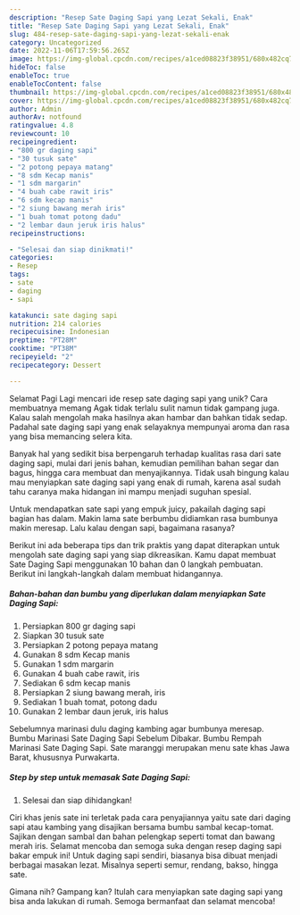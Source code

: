```yaml
---
description: "Resep Sate Daging Sapi yang Lezat Sekali, Enak"
title: "Resep Sate Daging Sapi yang Lezat Sekali, Enak"
slug: 484-resep-sate-daging-sapi-yang-lezat-sekali-enak
category: Uncategorized
date: 2022-11-06T17:59:56.265Z
image: https://img-global.cpcdn.com/recipes/a1ced08823f38951/680x482cq70/sate-daging-sapi-foto-resep-utama.jpg
hideToc: false
enableToc: true
enableTocContent: false
thumbnail: https://img-global.cpcdn.com/recipes/a1ced08823f38951/680x482cq70/sate-daging-sapi-foto-resep-utama.jpg
cover: https://img-global.cpcdn.com/recipes/a1ced08823f38951/680x482cq70/sate-daging-sapi-foto-resep-utama.jpg
author: Admin
authorAv: notfound
ratingvalue: 4.8
reviewcount: 10
recipeingredient:
- "800 gr daging sapi"
- "30 tusuk sate"
- "2 potong pepaya matang"
- "8 sdm Kecap manis"
- "1 sdm margarin"
- "4 buah cabe rawit iris"
- "6 sdm kecap manis"
- "2 siung bawang merah iris"
- "1 buah tomat potong dadu"
- "2 lembar daun jeruk iris halus"
recipeinstructions:

- "Selesai dan siap dinikmati!"
categories:
- Resep
tags:
- sate
- daging
- sapi

katakunci: sate daging sapi 
nutrition: 214 calories
recipecuisine: Indonesian
preptime: "PT28M"
cooktime: "PT38M"
recipeyield: "2"
recipecategory: Dessert

---
```



Selamat Pagi Lagi mencari ide resep sate daging sapi yang unik? Cara membuatnya memang Agak tidak terlalu sulit namun tidak gampang juga. Kalau salah mengolah maka hasilnya akan hambar dan bahkan tidak sedap. Padahal sate daging sapi yang enak selayaknya mempunyai aroma dan rasa yang bisa memancing selera kita.


Banyak hal yang sedikit bisa berpengaruh terhadap kualitas rasa dari sate daging sapi, mulai dari jenis bahan, kemudian pemilihan bahan segar dan bagus, hingga cara membuat dan menyajikannya. Tidak usah bingung kalau mau menyiapkan sate daging sapi yang enak di rumah, karena asal sudah tahu caranya maka hidangan ini mampu menjadi suguhan spesial.

Untuk mendapatkan sate sapi yang empuk juicy, pakailah daging sapi bagian has dalam. Makin lama sate berbumbu didiamkan rasa bumbunya makin meresap. Lalu kalau dengan sapi, bagaimana rasanya?


Berikut ini ada beberapa tips dan trik praktis yang dapat diterapkan untuk mengolah sate daging sapi yang siap dikreasikan. Kamu dapat membuat Sate Daging Sapi menggunakan 10 bahan dan 0 langkah pembuatan. Berikut ini langkah-langkah dalam membuat hidangannya.

<!--inarticleads1-->

##### Bahan-bahan dan bumbu yang diperlukan dalam menyiapkan Sate Daging Sapi:

1. Persiapkan 800 gr daging sapi
1. Siapkan 30 tusuk sate
1. Persiapkan 2 potong pepaya matang
1. Gunakan 8 sdm Kecap manis
1. Gunakan 1 sdm margarin
1. Gunakan 4 buah cabe rawit, iris
1. Sediakan 6 sdm kecap manis
1. Persiapkan 2 siung bawang merah, iris
1. Sediakan 1 buah tomat, potong dadu
1. Gunakan 2 lembar daun jeruk, iris halus


Sebelumnya marinasi dulu daging kambing agar bumbunya meresap. Bumbu Marinasi Sate Daging Sapi Sebelum Dibakar. Bumbu Rempah Marinasi Sate Daging Sapi. Sate maranggi merupakan menu sate khas Jawa Barat, khususnya Purwakarta. 

<!--inarticleads2-->

##### Step by step untuk memasak Sate Daging Sapi:


1. Selesai dan siap dihidangkan!

Ciri khas jenis sate ini terletak pada cara penyajiannya yaitu sate dari daging sapi atau kambing yang disajikan bersama bumbu sambal kecap-tomat. Sajikan dengan sambal dan bahan pelengkap seperti tomat dan bawang merah iris. Selamat mencoba dan semoga suka dengan resep daging sapi bakar empuk ini! Untuk daging sapi sendiri, biasanya bisa dibuat menjadi berbagai masakan lezat. Misalnya seperti semur, rendang, bakso, hingga sate. 

Gimana nih? Gampang kan? Itulah cara menyiapkan sate daging sapi yang bisa anda lakukan di rumah. Semoga bermanfaat dan selamat mencoba!
